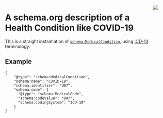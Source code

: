 <a href="https://github.com/Consensas/information-passport/tree/main/docs"><img src="https://consensas-aws.s3.amazonaws.com/icons/passports-github.png" align="right" /></a>

# A schema.org description of a Health Condition like COVID-19

This is a straight instantiation of [`schema:MedicalCondition`](https://schema.org/MedicalCondition), 
using [ICD-10](https://en.wikipedia.org/wiki/ICD-10) terminology.

## Example

    {
        "@type": "schema:MedicalCondition",
        "schema:name": "COVID-19",
        "schema:identifier": "U07",
        "schema:code": {
          "@type": "schema:MedicalCode",
          "schema:codeValue": "U07",
          "schema:codingSystem": "ICD-10"
        }
    }

